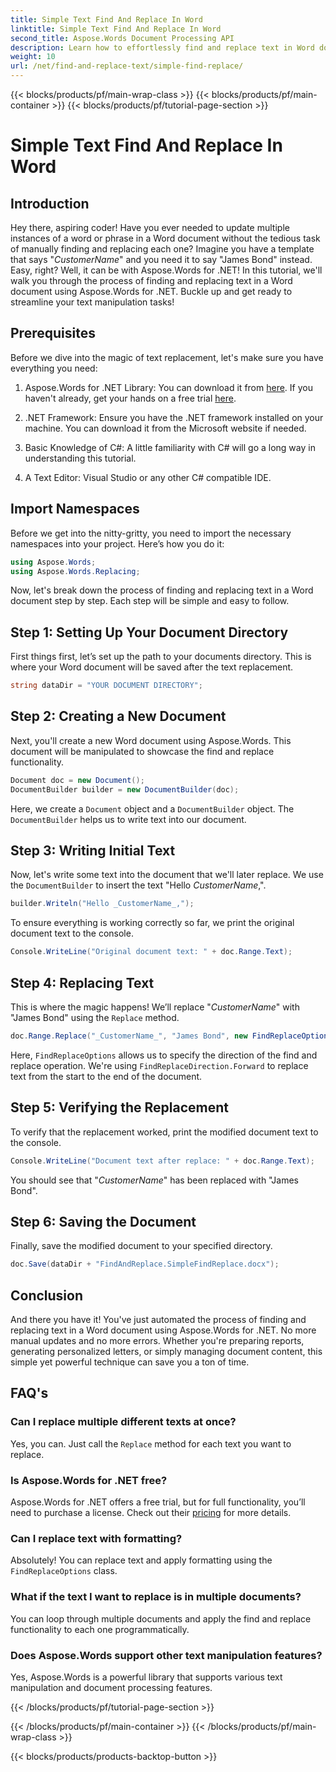 ```yaml
---
title: Simple Text Find And Replace In Word
linktitle: Simple Text Find And Replace In Word
second_title: Aspose.Words Document Processing API
description: Learn how to effortlessly find and replace text in Word documents using Aspose.Words for .NET. Step-by-step guide included.
weight: 10
url: /net/find-and-replace-text/simple-find-replace/
---
```


{{< blocks/products/pf/main-wrap-class >}}
{{< blocks/products/pf/main-container >}}
{{< blocks/products/pf/tutorial-page-section >}}

# Simple Text Find And Replace In Word

## Introduction

Hey there, aspiring coder! Have you ever needed to update multiple instances of a word or phrase in a Word document without the tedious task of manually finding and replacing each one? Imagine you have a template that says "_CustomerName_" and you need it to say "James Bond" instead. Easy, right? Well, it can be with Aspose.Words for .NET! In this tutorial, we'll walk you through the process of finding and replacing text in a Word document using Aspose.Words for .NET. Buckle up and get ready to streamline your text manipulation tasks!

## Prerequisites

Before we dive into the magic of text replacement, let's make sure you have everything you need:

1. Aspose.Words for .NET Library: You can download it from [here](https://releases.aspose.com/words/net/). If you haven't already, get your hands on a free trial [here](https://releases.aspose.com/).

2. .NET Framework: Ensure you have the .NET framework installed on your machine. You can download it from the Microsoft website if needed.

3. Basic Knowledge of C#: A little familiarity with C# will go a long way in understanding this tutorial.

4. A Text Editor: Visual Studio or any other C# compatible IDE.

## Import Namespaces

Before we get into the nitty-gritty, you need to import the necessary namespaces into your project. Here’s how you do it:

```csharp
using Aspose.Words;
using Aspose.Words.Replacing;
```

Now, let's break down the process of finding and replacing text in a Word document step by step. Each step will be simple and easy to follow.

## Step 1: Setting Up Your Document Directory

First things first, let’s set up the path to your documents directory. This is where your Word document will be saved after the text replacement.

```csharp
string dataDir = "YOUR DOCUMENT DIRECTORY";
```

## Step 2: Creating a New Document

Next, you'll create a new Word document using Aspose.Words. This document will be manipulated to showcase the find and replace functionality.

```csharp
Document doc = new Document();
DocumentBuilder builder = new DocumentBuilder(doc);
```

Here, we create a `Document` object and a `DocumentBuilder` object. The `DocumentBuilder` helps us to write text into our document.

## Step 3: Writing Initial Text

Now, let's write some text into the document that we'll later replace. We use the `DocumentBuilder` to insert the text "Hello _CustomerName_,".

```csharp
builder.Writeln("Hello _CustomerName_,");
```

To ensure everything is working correctly so far, we print the original document text to the console.

```csharp
Console.WriteLine("Original document text: " + doc.Range.Text);
```

## Step 4: Replacing Text

This is where the magic happens! We’ll replace "_CustomerName_" with "James Bond" using the `Replace` method. 

```csharp
doc.Range.Replace("_CustomerName_", "James Bond", new FindReplaceOptions(FindReplaceDirection.Forward));
```

Here, `FindReplaceOptions` allows us to specify the direction of the find and replace operation. We're using `FindReplaceDirection.Forward` to replace text from the start to the end of the document.

## Step 5: Verifying the Replacement

To verify that the replacement worked, print the modified document text to the console.

```csharp
Console.WriteLine("Document text after replace: " + doc.Range.Text);
```

You should see that "_CustomerName_" has been replaced with "James Bond".

## Step 6: Saving the Document

Finally, save the modified document to your specified directory.

```csharp
doc.Save(dataDir + "FindAndReplace.SimpleFindReplace.docx");
```

## Conclusion

And there you have it! You've just automated the process of finding and replacing text in a Word document using Aspose.Words for .NET. No more manual updates and no more errors. Whether you're preparing reports, generating personalized letters, or simply managing document content, this simple yet powerful technique can save you a ton of time.

## FAQ's

### Can I replace multiple different texts at once?
Yes, you can. Just call the `Replace` method for each text you want to replace.

### Is Aspose.Words for .NET free?
Aspose.Words for .NET offers a free trial, but for full functionality, you’ll need to purchase a license. Check out their [pricing](https://purchase.aspose.com/buy) for more details.

### Can I replace text with formatting?
Absolutely! You can replace text and apply formatting using the `FindReplaceOptions` class.

### What if the text I want to replace is in multiple documents?
You can loop through multiple documents and apply the find and replace functionality to each one programmatically.

### Does Aspose.Words support other text manipulation features?
Yes, Aspose.Words is a powerful library that supports various text manipulation and document processing features.

{{< /blocks/products/pf/tutorial-page-section >}}

{{< /blocks/products/pf/main-container >}}
{{< /blocks/products/pf/main-wrap-class >}}

{{< blocks/products/products-backtop-button >}}
